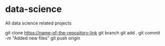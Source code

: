 # data-science
All data science related projects

git clone <https://name-of-the-repository-link>
git branch <branch-name>
git add .
git commit -m "Added new files"
git push origin <branch-name>
